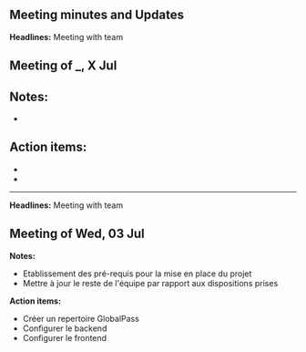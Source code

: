 ## Meeting minutes and Updates

**Headlines:**
Meeting with team

## Meeting of _, X Jul 

**Notes:**
- 
- 

**Action items:**
- 
- 
- 
---
**Headlines:**
Meeting with team

## Meeting of Wed, 03 Jul 

**Notes:**
- Etablissement des pré-requis pour la mise en place du projet
- Mettre à jour le reste de l'équipe par rapport aux dispositions prises

**Action items:**
- Créer un repertoire GlobalPass
- Configurer le backend
- Configurer le frontend
